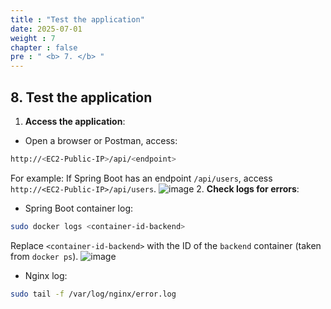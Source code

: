 ```yaml
---
title : "Test the application"
date: 2025-07-01
weight : 7
chapter : false
pre : " <b> 7. </b> "
---
```


## 8. Test the application

1. **Access the application**:
- Open a browser or Postman, access:
```bash
http://<EC2-Public-IP>/api/<endpoint>
```
For example: If Spring Boot has an endpoint `/api/users`, access `http://<EC2-Public-IP>/api/users`.
![image](/images/test/screenshot_1752401348.png)
2. **Check logs for errors**:

- Spring Boot container log:
```bash
sudo docker logs <container-id-backend>
```
Replace `<container-id-backend>` with the ID of the `backend` container (taken from `docker ps`).
![image](/images/test/screenshot_1752400820.png)
- Nginx log:
```bash
sudo tail -f /var/log/nginx/error.log
```



